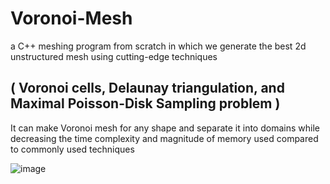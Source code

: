 # Voronoi-Mesh
a C++ meshing program from scratch in which we generate the best 2d unstructured mesh using cutting-edge techniques
## ( Voronoi cells, Delaunay triangulation, and Maximal Poisson-Disk Sampling problem ) ##

It can make Voronoi mesh for any shape and separate it into domains while decreasing the time complexity and magnitude of memory used
compared to commonly used techniques


![image](https://user-images.githubusercontent.com/67281513/163812327-268938fe-f250-46a2-a6cc-026a57ef0fe2.png)
